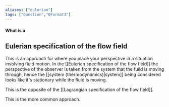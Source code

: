 ```yaml
---
aliases: ["eulerian"]
tags: ["Question","QFormat3"]
---
```


#### What is a
## Eulerian specification of the flow field
This is an approach for where you place your perspective in a situation involving fluid motion.
In the [[Eulerian specification of the flow field]] the perspective of the observer is taken from the system that the fuild is moving through, hence the [[system (thermodynamics)|system]] being considered looks like it's stationary while the fluid is moving.

This is the opposite of the [[Lagrangian specification of the flow field]].

This is the more common approach.